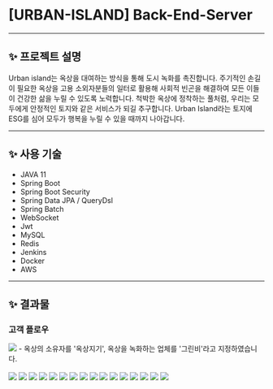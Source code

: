 # [URBAN-ISLAND] Back-End-Server

---

## ✨ 프로젝트 설명
Urban island는 옥상을 대여하는 방식을 통해 도시 녹화를 촉진합니다. 주기적인 손길이 필요한 옥상을 고용 소외자분들의 일터로 활용해 사회적 빈곤을 해결하여 모든 이들이 건강한 삶을 누릴 수 있도록 노력합니다. 척박한 옥상에 정착하는 풀처럼, 우리는 모두에게 안정적인 토지와 같은 서비스가 되길 추구합니다. Urban Island라는 토지에 ESG를 심어 모두가 행복을 누릴 수 있을 때까지 나아갑니다.

---

## ✨ 사용 기술
- JAVA 11
- Spring Boot
- Spring Boot Security
- Spring Data JPA / QueryDsl
- Spring Batch
- WebSocket
- Jwt
- MySQL
- Redis
- Jenkins
- Docker
- AWS

---

## ✨ 결과물
### 고객 플로우
<img src="https://user-images.githubusercontent.com/79392304/191280999-64632b69-de5e-4dd2-a970-9b95cafc7641.png"/>
- 옥상의 소유자를 '옥상지기', 옥상을 녹화하는 업체를 '그린비'라고 지정하였습니다. <br></br>

<img src="https://user-images.githubusercontent.com/79392304/191281878-6c585d5e-2cde-43bb-b919-5ba3b575ed08.png"/>
<img src="https://user-images.githubusercontent.com/79392304/191281994-b19e8c2b-83c7-4f20-b654-0b1b47af64c9.png"/>
<img src="https://user-images.githubusercontent.com/79392304/191282180-df063578-d881-49fc-95b8-63b68bd848fd.png"/>
<img src="https://user-images.githubusercontent.com/79392304/191282259-a29fc1fa-1cd4-4aa1-b3a2-6b119a68300d.png"/>
<img src="https://user-images.githubusercontent.com/79392304/191282368-9846f40c-c486-4696-b508-6dd4b646aced.png"/>
<img src="https://user-images.githubusercontent.com/79392304/191282487-67c2d4c4-ecfe-41bd-b4d2-de5b932d0728.png"/>
<img src="https://user-images.githubusercontent.com/79392304/191282603-7623a310-222f-4821-a790-f731cd13bad3.png"/>
<img src="https://user-images.githubusercontent.com/79392304/191282705-ba15d4ce-ae5f-4992-a165-fdc856cbcdf0.png"/>
<img src="https://user-images.githubusercontent.com/79392304/191282789-e3f83b81-264d-4e65-b31e-f07e08311f42.png"/>
<img src="https://user-images.githubusercontent.com/79392304/191282938-6659ba9c-6f9b-4628-80e2-91347db91c92.png"/>
<img src="https://user-images.githubusercontent.com/79392304/191283041-c8158006-2098-4421-bf34-6267ffe0b7a9.png"/>
<img src="https://user-images.githubusercontent.com/79392304/191283193-0dcce8bb-bf2d-4462-845c-4e6a71d46eba.png"/>
<img src="https://user-images.githubusercontent.com/79392304/191283317-6bbadaad-fffb-4c76-93e7-6b77552c512a.png"/>
<img src="https://user-images.githubusercontent.com/79392304/191283526-35d1222c-25e2-4ed2-9e10-273a8017ada1.png"/>
<img src="https://user-images.githubusercontent.com/79392304/191283607-b7c4909b-2976-4a23-8ac0-524354e07f3c.png"/>
<img src="https://user-images.githubusercontent.com/79392304/191283707-db431982-86a4-4c4f-ac18-9b8eb35f967d.png"/>

